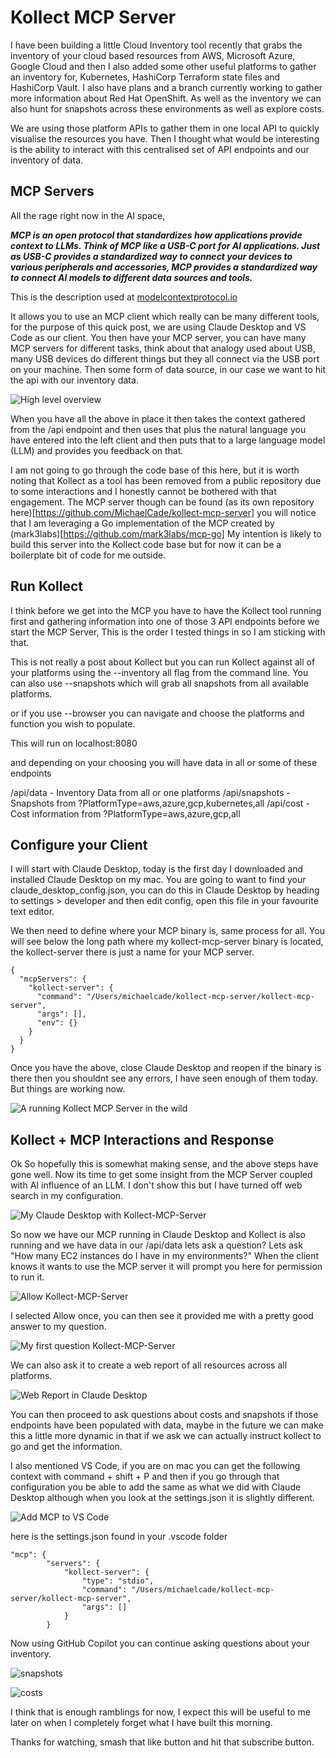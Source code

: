 # Kollect MCP Server

I have been building a little Cloud Inventory tool recently that grabs the inventory of your cloud based resources from AWS, Microsoft Azure, Google Cloud and then I also added some other useful platforms to gather an inventory for, Kubernetes, HashiCorp Terraform state files and HashiCorp Vault. I also have plans and a branch currently working to gather more information about Red Hat OpenShift. As well as the inventory we can also hunt for snapshots across these environments as well as explore costs.

We are using those platform APIs to gather them in one local API to quickly visualise the resources you have. Then I thought what would be interesting is the ability to interact with this centralised set of API endpoints and our inventory of data.

## MCP Servers

All the rage right now in the AI space,

***MCP is an open protocol that standardizes how applications provide context to LLMs. Think of MCP like a USB-C port for AI applications. Just as USB-C provides a standardized way to connect your devices to various peripherals and accessories, MCP provides a standardized way to connect AI models to different data sources and tools.***

This is the description used at [modelcontextprotocol.io](https://modelcontextprotocol.io/introduction)

It allows you to use an MCP client which really can be many different tools, for the purpose of this quick post, we are using Claude Desktop and VS Code as our client. You then have your MCP server, you can have many MCP servers for different tasks, think about that analogy used about USB, many USB devices do different things but they all connect via the USB port on your machine. Then some form of data source, in our case we want to hit the api with our inventory data.

![High level overview](/assets/blog/kollect-mcp-server/kollect-mcp-server-overview.png)

When you have all the above in place it then takes the context gathered from the /api endpoint and then uses that plus the natural language you have entered into the left client and then puts that to a large language model (LLM) and provides you feedback on that.

I am not going to go through the code base of this here, but it is worth noting that Kollect as a tool has been removed from a public repository due to some interactions and I honestly cannot be bothered with that engagement. The MCP server though can be found (as its own repository here)[https://github.com/MichaelCade/kollect-mcp-server] you will notice that I am leveraging a Go implementation of the MCP created by (mark3labs)[https://github.com/mark3labs/mcp-go] My intention is likely to build this server into the Kollect code base but for now it can be a boilerplate bit of code for me outside.

## Run Kollect

I think before we get into the MCP you have to have the Kollect tool running first and gathering information into one of those 3 API endpoints before we start the MCP Server, This is the order I tested things in so I am sticking with that.

This is not really a post about Kollect but you can run Kollect against all of your platforms using the --inventory all flag from the command line. You can also use --snapshots which will grab all snapshots from all available platforms.

or if you use --browser you can navigate and choose the platforms and function you wish to populate.

This will run on localhost:8080

and depending on your choosing you will have data in all or some of these endpoints

/api/data - Inventory Data from all or one platforms
/api/snapshots - Snapshots from ?PlatformType=aws,azure,gcp,kubernetes,all
/api/cost - Cost information from ?PlatformType=aws,azure,gcp,all

## Configure your Client

I will start with Claude Desktop, today is the first day I downloaded and installed Claude Desktop on my mac. You are going to want to find your claude_desktop_config.json, you can do this in Claude Desktop by heading to settings > developer and then edit config, open this file in your favourite text editor.

We then need to define where your MCP binary is, same process for all. You will see below the long path where my kollect-mcp-server binary is located, the kollect-server there is just a name for your MCP server.
```
{
  "mcpServers": {
    "kollect-server": {
      "command": "/Users/michaelcade/kollect-mcp-server/kollect-mcp-server",
      "args": [],
      "env": {}
    }
  }
}
```
Once you have the above, close Claude Desktop and reopen if the binary is there then you shouldnt see any errors, I have seen enough of them today. But things are working now.

![A running Kollect MCP Server in the wild](/assets/blog/kollect-mcp-server/claude-mcp-server-running.png)

## Kollect + MCP Interactions and Response

Ok So hopefully this is somewhat making sense, and the above steps have gone well. Now its time to get some insight from the MCP Server coupled with AI influence of an LLM. I don't show this but I have turned off web search in my configuration.

![My Claude Desktop with Kollect-MCP-Server](/assets/blog/kollect-mcp-server/claude-desktop-mcp-options.png)

So now we have our MCP running in Claude Desktop and Kollect is also running and we have data in our /api/data lets ask a question? Lets ask "How many EC2 instances do I have in my environments?" When the client knows it wants to use the MCP server it will prompt you here for permission to run it.

![Allow Kollect-MCP-Server](/assets/blog/kollect-mcp-server/kollect-mcp-claude-warning.png)

I selected Allow once, you can then see it provided me with a pretty good answer to my question.

![My first question Kollect-MCP-Server](/assets/blog/kollect-mcp-server/kollect-mcp-claude-answer.png)

We can also ask it to create a web report of all resources across all platforms.

![Web Report in Claude Desktop](/assets/blog/kollect-mcp-server/web-report.png)

You can then proceed to ask questions about costs and snapshots if those endpoints have been populated with data, maybe in the future we can make this a little more dynamic in that if we ask we can actually instruct kollect to go and get the information.

I also mentioned VS Code, if you are on mac you can get the following context with command + shift + P and then if you go through that configuration you be able to add the same as what we did with Claude Desktop although when you look at the settings.json it is slightly different.

![Add MCP to VS Code](/assets/blog/kollect-mcp-server/vs-code-add-mcp.png)

here is the settings.json found in your .vscode folder
```
"mcp": {
        "servers": {
            "kollect-server": {
                "type": "stdio",
                "command": "/Users/michaelcade/kollect-mcp-server/kollect-mcp-server",
                "args": []
            }
        }
```
Now using GitHub Copilot you can continue asking questions about your inventory.

![snapshots](/assets/blog/kollect-mcp-server/snapshots.png)

![costs](/assets/blog/kollect-mcp-server/costs.png)

I think that is enough ramblings for now, I expect this will be useful to me later on when I completely forget what I have built this morning.

Thanks for watching, smash that like button and hit that subscribe button.
